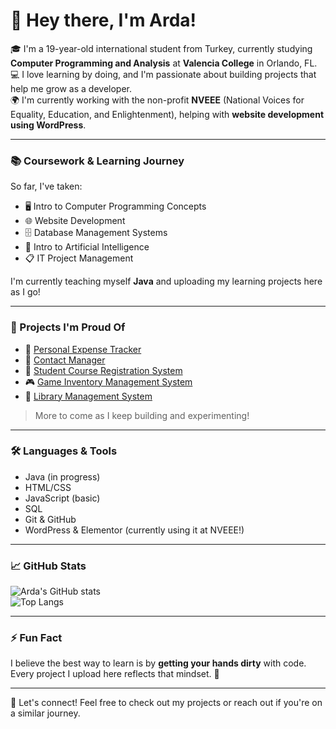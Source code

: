 # 👋 Hey there, I'm Arda!

🎓 I'm a 19-year-old international student from Turkey, currently studying **Computer Programming and Analysis** at **Valencia College** in Orlando, FL.  
💻 I love learning by doing, and I'm passionate about building projects that help me grow as a developer.  
🌍 I'm currently working with the non-profit **NVEEE** (National Voices for Equality, Education, and Enlightenment), helping with **website development using WordPress**.

---

### 📚 Coursework & Learning Journey
So far, I've taken:
- 🖥️ Intro to Computer Programming Concepts  
- 🌐 Website Development  
- 🗄️ Database Management Systems  
- 🧠 Intro to Artificial Intelligence  
- 📋 IT Project Management  

I'm currently teaching myself **Java** and uploading my learning projects here as I go!

---

### 🚀 Projects I'm Proud Of
- 🧮 [Personal Expense Tracker](https://github.com/ardaaboz/java-learning-journey/tree/main/projects/personal-expense-tracker)  
- 📇 [Contact Manager](https://github.com/ardaaboz/java-learning-journey/tree/main/projects/contact-manager)
- 📐 [Student Course Registration System](https://github.com/ardaaboz/java-learning-journey/tree/main/projects/student-course-registration-system)
- 🎮 [Game Inventory Management System](https://github.com/ardaaboz/java-learning-journey/tree/main/projects/game-inventory-management-systen)  
- 📖 [Library Management System](https://github.com/ardaaboz/java-learning-journey/tree/main/projects/library-management-system)  

> More to come as I keep building and experimenting!

---

### 🛠️ Languages & Tools
- Java (in progress)  
- HTML/CSS  
- JavaScript (basic)  
- SQL  
- Git & GitHub  
- WordPress & Elementor (currently using it at NVEEE!)  

---

### 📈 GitHub Stats
![Arda's GitHub stats](https://github-readme-stats.vercel.app/api?username=ardaaboz&show_icons=true&theme=tokyonight)  
![Top Langs](https://github-readme-stats.vercel.app/api/top-langs/?username=ardaaboz&layout=compact&theme=tokyonight)

---

### ⚡ Fun Fact
I believe the best way to learn is by **getting your hands dirty** with code. Every project I upload here reflects that mindset. 🚀

---

🧭 Let's connect! Feel free to check out my projects or reach out if you're on a similar journey.
